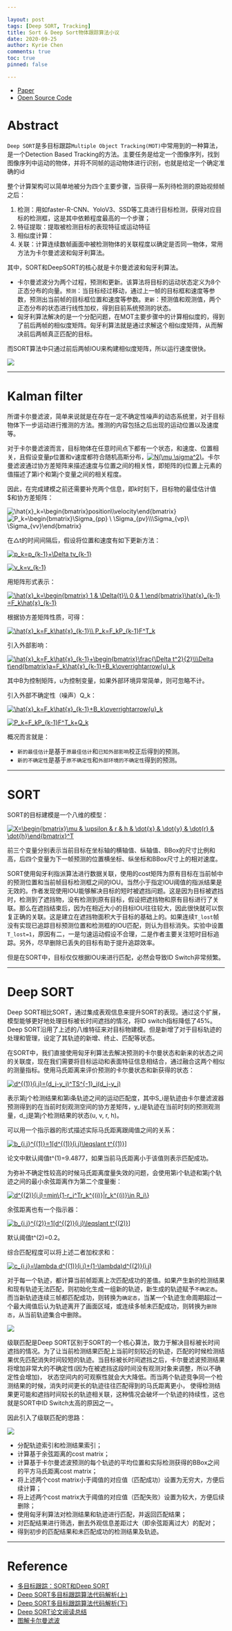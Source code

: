 ```yaml
---

layout: post
tags: [Deep SORT, Tracking]
title: Sort & Deep Sort物体跟踪算法小议
date: 2020-09-25
author: Kyrie Chen
comments: true
toc: true
pinned: false

---
```


- [Paper](http://arxiv.org/pdf/1602.00763.pdf)
- [Open Source Code](https://github.com/abewley/sort)


# Abstract

`Deep SORT`是多目标跟踪`Multiple Object Tracking(MOT)`中常用到的一种算法，是一个Detection Based Tracking的方法。主要任务是给定一个图像序列，找到图像序列中运动的物体，并将不同帧的运动物体进行识别，也就是给定一个确定准确的id

整个计算架构可以简单地被分为四个主要步骤，当获得一系列待检测的原始视频帧之后：
1. 检测：用如faster-R-CNN、YoloV3、SSD等工具进行目标检测，获得对应目标的检测框，这是其中依赖程度最高的一个步骤；
2. 特征提取：提取被检测目标的表现特征或运动特征
3. 相似度计算：
4. 关联：计算连续数帧画面中被检测物体的关联程度以确定是否同一物体，常用方法为卡尔曼滤波和匈牙利算法。

其中，SORT和DeepSORT的核心就是卡尔曼滤波和匈牙利算法。
- 卡尔曼滤波分为两个过程，预测和更新。该算法将目标的运动状态定义为8个正态分布的向量。`预测`：当目标经过移动，通过上一帧的目标框和速度等参数，预测出当前帧的目标框位置和速度等参数。`更新`：预测值和观测值，两个正态分布的状态进行线性加权，得到目前系统预测的状态。
- 匈牙利算法解决的是一个分配问题，在MOT主要步骤中的计算相似度的，得到了前后两帧的相似度矩阵。匈牙利算法就是通过求解这个相似度矩阵，从而解决前后两帧真正匹配的目标。

而SORT算法中只通过前后两帧IOU来构建相似度矩阵，所以运行速度很快。

![](https://raw.githubusercontent.com/kakack/kakack.github.io/master/_images/20200928-1.JPG)

- - -

# Kalman filter

所谓卡尔曼滤波，简单来说就是在存在一定不确定性噪声的动态系统里，对于目标物体下一步运动进行推测的方法。推测的内容包括之后出现的运动位置以及速度等。

对于卡尔曼滤波而言，目标物体在任意时间点下都有一个状态，和速度、位置相关，且假设变量p位置和v速度都符合随机高斯分布，<a href="https://www.codecogs.com/eqnedit.php?latex=N(\mu,\sigma^2)" target="_blank"><img src="https://latex.codecogs.com/gif.latex?N(\mu,\sigma^2)" title="N(\mu,\sigma^2)" /></a>。卡尔曼滤波通过协方差矩阵来描述速度与位置之间的相关性，即矩阵的ij位置上元素的值描述了第i个和第j个变量之间的相关程度。

因此，在完成建模之前还需要补充两个信息，即$k$时刻下，目标物的最佳估计值$和协方差矩阵：

<p><img src="https://i.upmath.me/svg/%5Chat%7Bx%7D_k%3D%5Cbegin%7Bbmatrix%7Dposition%5C%5Cvelocity%5Cend%7Bbmatrix%7D" alt="\hat{x}_k=\begin{bmatrix}position\\velocity\end{bmatrix}" />
<img src="https://i.upmath.me/svg/P_k%3D%5Cbegin%7Bbmatrix%7D%5CSigma_%7Bpp%7D%20%5C%20%5CSigma_%7Bpv%7D%5C%5C%5CSigma_%7Bvp%7D%5C%20%5CSigma_%7Bvv%7D%5Cend%7Bbmatrix%7D" alt="P_k=\begin{bmatrix}\Sigma_{pp} \ \Sigma_{pv}\\\Sigma_{vp}\ \Sigma_{vv}\end{bmatrix}" /></p>

在△t的时间间隔后，假设将位置和速度有如下更新方法：

<a href="https://www.codecogs.com/eqnedit.php?latex=p_k=p_{k-1}&plus;\Delta&space;tv_{k-1}" target="_blank"><img src="https://latex.codecogs.com/svg.latex?p_k=p_{k-1}&plus;\Delta&space;tv_{k-1}" title="p_k=p_{k-1}+\Delta tv_{k-1}" /></a>

<a href="https://www.codecogs.com/eqnedit.php?latex=v_k=v_{k-1}" target="_blank"><img src="https://latex.codecogs.com/svg.latex?v_k=v_{k-1}" title="v_k=v_{k-1}" /></a>

用矩阵形式表示：

<a href="https://www.codecogs.com/eqnedit.php?latex=\hat{x}_k=\begin{bmatrix}&space;1&space;&&space;\Delta{t}\\&space;0&space;&&space;1&space;\end{bmatrix}\hat{x}_{k-1}&space;=F_k\hat{x}_{k-1}" target="_blank"><img src="https://latex.codecogs.com/svg.latex?\hat{x}_k=\begin{bmatrix}&space;1&space;&&space;\Delta{t}\\&space;0&space;&&space;1&space;\end{bmatrix}\hat{x}_{k-1}&space;=F_k\hat{x}_{k-1}" title="\hat{x}_k=\begin{bmatrix} 1 & \Delta{t}\\ 0 & 1 \end{bmatrix}\hat{x}_{k-1} =F_k\hat{x}_{k-1}" /></a>

根据协方差矩阵性质，可得：

<a href="https://www.codecogs.com/eqnedit.php?latex=\hat{x}_k=F_k\hat{x}_{k-1}\\&space;P_k=F_kP_{k-1}F^T_k" target="_blank"><img src="https://latex.codecogs.com/svg.latex?\hat{x}_k=F_k\hat{x}_{k-1}\\&space;P_k=F_kP_{k-1}F^T_k" title="\hat{x}_k=F_k\hat{x}_{k-1}\\ P_k=F_kP_{k-1}F^T_k" /></a>

引入外部影响：

<a href="https://www.codecogs.com/eqnedit.php?latex=\hat{x}_k=F_k\hat{x}_{k-1}&plus;\begin{bmatrix}\frac{\Delta&space;t^2}{2}\\\Delta&space;t\end{bmatrix}a=F_k\hat{x}_{k-1}&plus;B_k\overrightarrow{u}_k" target="_blank"><img src="https://latex.codecogs.com/svg.latex?\hat{x}_k=F_k\hat{x}_{k-1}&plus;\begin{bmatrix}\frac{\Delta&space;t^2}{2}\\\Delta&space;t\end{bmatrix}a=F_k\hat{x}_{k-1}&plus;B_k\overrightarrow{u}_k" title="\hat{x}_k=F_k\hat{x}_{k-1}+\begin{bmatrix}\frac{\Delta t^2}{2}\\\Delta t\end{bmatrix}a=F_k\hat{x}_{k-1}+B_k\overrightarrow{u}_k" /></a>

其中B为控制矩阵，u为控制变量，如果外部环境异常简单，则可忽略不计。

引入外部不确定性（噪声）Q_k：

<a href="https://www.codecogs.com/eqnedit.php?latex=\hat{x}_k=F_k\hat{x}_{k-1}&plus;B_k\overrightarrow{u}_k" target="_blank"><img src="https://latex.codecogs.com/svg.latex?\hat{x}_k=F_k\hat{x}_{k-1}&plus;B_k\overrightarrow{u}_k" title="\hat{x}_k=F_k\hat{x}_{k-1}+B_k\overrightarrow{u}_k" /></a>

<a href="https://www.codecogs.com/eqnedit.php?latex=P_k=F_kP_{k-1}F^T_k&plus;Q_k" target="_blank"><img src="https://latex.codecogs.com/svg.latex?P_k=F_kP_{k-1}F^T_k&plus;Q_k" title="P_k=F_kP_{k-1}F^T_k+Q_k" /></a>

概况而言就是：

- `新的最佳估计`是基于`原最佳估计`和`已知外部影响`校正后得到的预测。
- `新的不确定性`是基于`原不确定性`和`外部环境的不确定性`得到的预测。

- - -

# SORT

SORT的目标建模是一个八维的模型：

<a href="https://www.codecogs.com/eqnedit.php?latex=X=\begin{bmatrix}\mu&space;&&space;\upsilon&space;&&space;r&space;&&space;h&space;&&space;\dot{x}&space;&&space;\dot{y}&space;&&space;\dot{r}&space;&&space;\dot{h}\end{bmatrix}^T" target="_blank"><img src="https://latex.codecogs.com/gif.latex?X=\begin{bmatrix}\mu&space;&&space;\upsilon&space;&&space;r&space;&&space;h&space;&&space;\dot{x}&space;&&space;\dot{y}&space;&&space;\dot{r}&space;&&space;\dot{h}\end{bmatrix}^T" title="X=\begin{bmatrix}\mu & \upsilon & r & h & \dot{x} & \dot{y} & \dot{r} & \dot{h}\end{bmatrix}^T" /></a>

前三个变量分别表示当前目标在坐标轴的横轴值、纵轴值、BBox的尺寸比例和高，后四个变量为下一帧预测的位置横坐标、纵坐标和BBox尺寸上的相对速度。

SORT使用匈牙利指派算法进行数据关联，使用的cost矩阵为原有目标在当前帧中的预测位置和当前帧目标检测框之间的IOU。当然小于指定IOU阈值的指派结果是无效的。作者发现使用IOU能够解决目标的短时被遮挡问题。这是因为目标被遮挡时，检测到了遮挡物，没有检测到原有目标，假设把遮挡物和原有目标进行了关联。那么在遮挡结束后，因为在相近大小的目标IOU往往较大，因此很快就可以恢复正确的关联。这是建立在遮挡物面积大于目标的基础上的。如果连续`T_lost`帧没有实现已追踪目标预测位置和检测框的IOU匹配，则认为目标消失。实验中设置 `T_lost=1`，原因有二，一是匀速运动假设不合理，二是作者主要关注短时目标追踪。另外，尽早删除已丢失的目标有助于提升追踪效率。

但是在SORT中，目标仅仅根据IOU来进行匹配，必然会导致ID Switch非常频繁。

- - -

# Deep SORT

Deep SORT相比SORT，通过集成表观信息来提升SORT的表现。通过这个扩展，模型能够更好地处理目标被长时间遮挡的情况，将ID switch指标降低了45%。Deep SORT沿用了上述的八维特征来对目标物建模。但是新增了对于目标轨迹的处理和管理，设定了其轨迹的新增、终止、匹配等状态。

在SORT中，我们直接使用匈牙利算法去解决预测的卡尔曼状态和新来的状态之间的关联度，现在我们需要将目标运动和表面特征信息相结合，通过融合这两个相似的测量指标。使用马氏距离来评价预测的卡尔曼状态和新获得的状态：

<a href="https://www.codecogs.com/eqnedit.php?latex=d^{(1)}(i,j)=(d_j-y_j)^TS^{-1}_i(d_j-y_j)" target="_blank"><img src="https://latex.codecogs.com/gif.latex?d^{(1)}(i,j)=(d_j-y_j)^TS^{-1}_i(d_j-y_j)" title="d^{(1)}(i,j)=(d_j-y_j)^TS^{-1}_i(d_j-y_j)" /></a>

表示第j个检测结果和第i条轨迹之间的运动匹配度，其中S_i是轨迹由卡尔曼滤波器预测得到的在当前时刻观测空间的协方差矩阵，y_i是轨迹在当前时刻的预测观测量，d_j是第j个检测结果的状态(u, v, r, h)。

可以用一个指示器的形式描述实际马氏距离跟阈值之间的关系：

<a href="https://www.codecogs.com/eqnedit.php?latex=b_{i,j}^{(1)}=1[d^{(1)}(i,j)\leqslant&space;t^{(1)}]" target="_blank"><img src="https://latex.codecogs.com/gif.latex?b_{i,j}^{(1)}=1[d^{(1)}(i,j)\leqslant&space;t^{(1)}]" title="b_{i,j}^{(1)}=1[d^{(1)}(i,j)\leqslant t^{(1)}]" /></a>

论文中默认阈值t^(1)=9.4877，如果当前马氏距离小于该值则表示匹配成功。

为弥补不确定性较高的时候马氏距离度量失效的问题，会使用第i个轨迹和第j个轨迹之间的最小余弦距离作为第二个度量衡：

<a href="https://www.codecogs.com/eqnedit.php?latex=d^{(2)}(i,j)=min\{1-r_j^Tr_k^{(i)}|r_k^{(i)}\in&space;R_i\}" target="_blank"><img src="https://latex.codecogs.com/gif.latex?d^{(2)}(i,j)=min\{1-r_j^Tr_k^{(i)}|r_k^{(i)}\in&space;R_i\}" title="d^{(2)}(i,j)=min\{1-r_j^Tr_k^{(i)}|r_k^{(i)}\in R_i\}" /></a>

余弦距离也有一个指示器：

<a href="https://www.codecogs.com/eqnedit.php?latex=b_{i,j}^{(2)}=1[d^{(2)}(i,j)\leqslant&space;t^{(2)}]" target="_blank"><img src="https://latex.codecogs.com/gif.latex?b_{i,j}^{(2)}=1[d^{(2)}(i,j)\leqslant&space;t^{(2)}]" title="b_{i,j}^{(2)}=1[d^{(2)}(i,j)\leqslant t^{(2)}]" /></a>

默认阈值t^(2)=0.2。

综合匹配程度可以将上述二者加权求和：

<a href="https://www.codecogs.com/eqnedit.php?latex=c_{i,j}=\lambda&space;d^{(1)}(i,j)&plus;(1-\lambda)d^{(2)}(i,j)" target="_blank"><img src="https://latex.codecogs.com/gif.latex?c_{i,j}=\lambda&space;d^{(1)}(i,j)&plus;(1-\lambda)d^{(2)}(i,j)" title="c_{i,j}=\lambda d^{(1)}(i,j)+(1-\lambda)d^{(2)}(i,j)" /></a>

对于每一个轨迹，都计算当前帧距离上次匹配成功的差值。如果产生新的检测结果和现有轨迹无法匹配，则初始化生成一组新的轨迹，新生成的轨迹赋予`不确定态`。而当新轨迹连续三帧都匹配成功，则转换为`确定态`，当某一个轨迹生命周期超过一个最大阈值后认为轨迹离开了画面区域，或连续多帧未匹配成功，则转换为`删除态`，从当前轨迹集合中删除。

![](https://raw.githubusercontent.com/kakack/kakack.github.io/master/_images/20200928-2.png)


级联匹配是Deep SORT区别于SORT的一个核心算法，致力于解决目标被长时间遮挡的情况。为了让当前检测结果匹配上当前时刻较近的轨迹，匹配的时候检测结果优先匹配消失时间较短的轨迹。当目标被长时间遮挡之后，卡尔曼滤波预测结果将增加非常大的不确定性(因为在被遮挡这段时间没有观测对象来调整，所以不确定性会增加)， 状态空间内的可观察性就会大大降低。而当两个轨迹竞争同一个检测结果的时候，消失时间更长的轨迹往往匹配得到的马氏距离更小， 使得检测结果更可能和遮挡时间较长的轨迹相关联，这种情况会破坏一个轨迹的持续性，这也就是SORT中ID Switch太高的原因之一。

因此引入了级联匹配的思路：

![](https://raw.githubusercontent.com/kakack/kakack.github.io/master/_images/20200928-3.png)

- 分配轨迹索引和检测结果索引；
- 计算基于余弦距离的cost matrix；
- 计算基于卡尔曼滤波预测的每个轨迹的平均位置和实际检测获得的BBox之间的平方马氏距离cost matrix；
- 将上述两个cost matrix小于阈值的对应值（匹配成功）设置为无穷大，方便后续计算；
- 将上述两个cost matrix大于阈值的对应值（匹配失败）设置为较大，方便后续删除；
- 使用匈牙利算法对检测结果和轨迹进行匹配，并返回匹配结果；
- 对匹配结果进行筛选，删去外观信息差距过大（即余弦距离过大）的配对；
- 得到初步的匹配结果和未匹配成功的检测结果及轨迹。


- - -

# Reference

- [多目标跟踪：SORT和Deep SORT](https://zhuanlan.zhihu.com/p/59148865)
- [Deep SORT多目标跟踪算法代码解析(上)](https://zhuanlan.zhihu.com/p/133678626)
- [Deep SORT多目标跟踪算法代码解析(下)](https://zhuanlan.zhihu.com/p/133689982)
- [Deep SORT论文阅读总结](https://mp.weixin.qq.com/s?__biz=MzA4MjY4NTk0NQ==&mid=2247485748&idx=1&sn=eb0344e1fd47e627e3349e1b0c1b8ada&chksm=9f80b3a2a8f73ab4dd043a6947e66d0f95b2b913cdfcc620cfa5b995958efe1bb1ba23e60100&scene=126&sessionid=1587264986&key=1392818bdbc0aa1829bb274560d74860b77843df4c0179a2cede3a831ed1c279c4603661ecb8b761c481eecb80e5232d46768e615d1e6c664b4b3ff741a8492de87f9fab89805974de8b13329daee020&ascene=1&uin=NTA4OTc5NTky&devicetype=Windows+10+x64&version=62090069&lang=zh_CN&exportkey=AeR8oQO0h9Dr%2FAVfL6g0VGE%3D&pass_ticket=R0d5J%2BVWKbvqy93YqUC%2BtoKE9cFI22uY90G3JYLOU0LtrcYM2WzBJL2OxnAh0vLo)
- [图解卡尔曼滤波](https://zhuanlan.zhihu.com/p/39912633)